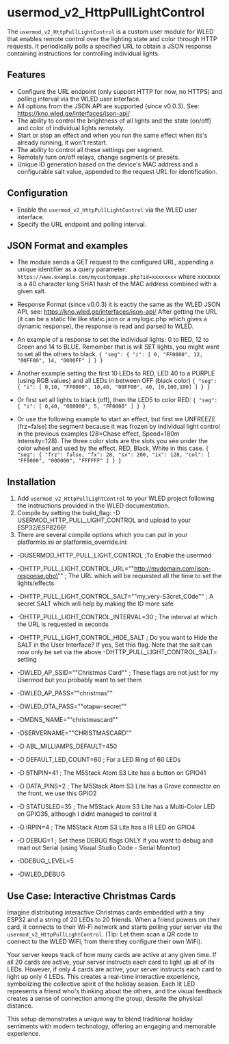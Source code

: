 # usermod_v2_HttpPullLightControl

The `usermod_v2_HttpPullLightControl` is a custom user module for WLED that enables remote control over the lighting state and color through HTTP requests. It periodically polls a specified URL to obtain a JSON response containing instructions for controlling individual lights.

## Features

* Configure the URL endpoint (only support HTTP for now, no HTTPS) and polling interval via the WLED user interface.
* All options from the JSON API are supported (since v0.0.3). See: https://kno.wled.ge/interfaces/json-api/ 
* The ability to control the brightness of all lights and the state (on/off) and color of individual lights remotely.
* Start or stop an effect and when you run the same effect when its's already running, it won't restart.
* The ability to control all these settings per segment.
* Remotely turn on/off relays, change segments or presets.
* Unique ID generation based on the device's MAC address and a configurable salt value, appended to the request URL for identification.

## Configuration
* Enable the `usermod_v2_HttpPullLightControl` via the WLED user interface.
* Specify the URL endpoint and polling interval.

## JSON Format and examples
* The module sends a GET request to the configured URL, appending a unique identifier as a query parameter: `https://www.example.com/mycustompage.php?id=xxxxxxxx` where xxxxxxx is a 40 character long SHA1 hash of the MAC address combined with a given salt.

* Response Format (since v0.0.3) it is eactly the same as the WLED JSON API, see: https://kno.wled.ge/interfaces/json-api/
After getting the URL (it can be a static file like static.json or a mylogic.php which gives a dynamic response), the response is read and parsed to WLED.

* An example of a response to set the individual lights: 0 to RED, 12 to Green and 14 to BLUE. Remember that is will SET lights, you might want to set all the others to black.
`{
  "seg":
    {
      "i": [
        0, "FF0000",
        12, "00FF00",
        14, "0000FF"
      ]
    }
}`

* Another example setting the first 10 LEDs to RED, LED 40 to a PURPLE (using RGB values) and all LEDs in between OFF (black color)
`{
  "seg":
    {
      "i": [
        0,10, "FF0000",
        10,40, "00FF00",
        40, [0,100,100]
      ]
    }
}`

* Or first set all lights to black (off), then the LED5 to color RED:
`{
  "seg":
    {
      "i": [
        0,40, "000000",
        5, "FF0000"
      ]
    }
}`

* Or use the following example to start an effect, but first we UNFREEZE (frz=false) the segment because it was frozen by individual light control in the previous examples (28=Chase effect, Speed=180m Intensity=128). The three color slots are the slots you see under the color wheel and used by the effect. RED, Black, White in this case.
`{
  "seg":
    {
	    "frz": false,
      "fx": 28,
      "sx": 200,
      "ix": 128,
	    "col": [
		    "FF0000",
			  "000000",
			  "FFFFFF"
	    ]
	  }
}`


## Installation

1. Add `usermod_v2_HttpPullLightControl` to your WLED project following the instructions provided in the WLED documentation.
2. Compile by setting the build_flag: -D USERMOD_HTTP_PULL_LIGHT_CONTROL and upload to your ESP32/ESP8266!
3. There are several compile options which you can put in your platformio.ini or platformio_override.ini:
- -DUSERMOD_HTTP_PULL_LIGHT_CONTROL   ;To Enable the usermod
- -DHTTP_PULL_LIGHT_CONTROL_URL="\"http://mydomain.com/json-response.php\""   ; The URL which will be requested all the time to set the lights/effects
-  -DHTTP_PULL_LIGHT_CONTROL_SALT="\"my_very-S3cret_C0de\""  ; A secret SALT which will help by making the ID more safe
-  -DHTTP_PULL_LIGHT_CONTROL_INTERVAL=30 ; The interval at which the URL is requested in seconds
-  -DHTTP_PULL_LIGHT_CONTROL_HIDE_SALT ; Do you want to Hide the SALT in the User Interface? If yes, Set this flag. Note that the salt can now only be set via the above -DHTTP_PULL_LIGHT_CONTROL_SALT= setting

-  -DWLED_AP_SSID="\"Christmas Card\"" ; These flags are not just for my Usermod but you probably want to set them
-  -DWLED_AP_PASS="\"christmas\""
-  -DWLED_OTA_PASS="\"otapw-secret\""
-  -DMDNS_NAME="\"christmascard\""
-  -DSERVERNAME="\"CHRISTMASCARD\""
-  -D ABL_MILLIAMPS_DEFAULT=450
-  -D DEFAULT_LED_COUNT=60 ; For a LED Ring of 60 LEDs
-  -D BTNPIN=41  ; The M5Stack Atom S3 Lite has a button on GPIO41
-  -D DATA_PINS=2 ; The M5Stack Atom S3 Lite has a Grove connector on the front, we use this GPIO2
-  -D STATUSLED=35 ; The M5Stack Atom S3 Lite has a Multi-Color LED on GPIO35, although I didnt managed to control it
-  -D IRPIN=4  ; The M5Stack Atom S3 Lite has a IR LED on GPIO4

-  -D DEBUG=1  ; Set these DEBUG flags ONLY if you want to debug and read out Serial (using Visual Studio Code - Serial Monitor)
-  -DDEBUG_LEVEL=5
-  -DWLED_DEBUG

## Use Case: Interactive Christmas Cards

Imagine distributing interactive Christmas cards embedded with a tiny ESP32 and a string of 20 LEDs to 20 friends. When a friend powers on their card, it connects to their Wi-Fi network and starts polling your server via the `usermod_v2_HttpPullLightControl`. (Tip: Let them scan a QR code to connect to the WLED WiFi, from there they configure their own WiFi).

Your server keeps track of how many cards are active at any given time. If all 20 cards are active, your server instructs each card to light up all of its LEDs. However, if only 4 cards are active, your server instructs each card to light up only 4 LEDs. This creates a real-time interactive experience, symbolizing the collective spirit of the holiday season. Each lit LED represents a friend who's thinking about the others, and the visual feedback creates a sense of connection among the group, despite the physical distance.

This setup demonstrates a unique way to blend traditional holiday sentiments with modern technology, offering an engaging and memorable experience.